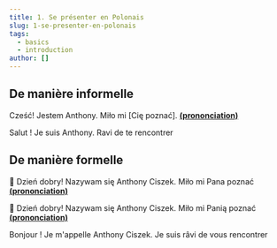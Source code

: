 ```yaml
---
title: 1. Se présenter en Polonais
slug: 1-se-presenter-en-polonais
tags:
  - basics
  - introduction
author: []
---
```





## De manière informelle



Cześć! Jestem Anthony. Miło mi [Cię poznać]. **[(prononciation)](https://cdn.selenuix.tools/polonais/public/audio/1-1.mp3)**



Salut ! Je suis Anthony. Ravi de te rencontrer



## De manière formelle


:man: Dzień dobry! Nazywam się Anthony Ciszek. Miło mi Pana poznać **[(prononciation)](https://cdn.selenuix.tools/polonais/public/audio/1-2.mp3)**



:woman: Dzień dobry! Nazywam się Anthony Ciszek. Miło mi Panią poznać **[(prononciation)](https://cdn.selenuix.tools/polonais/public/audio/1-3.mp3)**



Bonjour ! Je m'appelle Anthony Ciszek. Je suis râvi de vous rencontrer